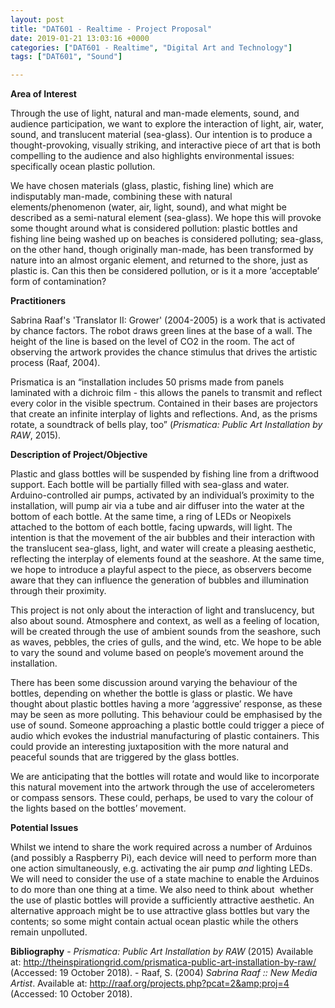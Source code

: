 ```yaml
---
layout: post
title: "DAT601 - Realtime - Project Proposal"
date: 2019-01-21 13:03:16 +0000
categories: ["DAT601 - Realtime", "Digital Art and Technology"]
tags: ["DAT601", "Sound"]

---
```

**Area of Interest**

Through the use of light, natural and man-made elements, sound, and audience participation, we want to explore the interaction of light, air, water, sound, and translucent material (sea-glass). Our intention is to produce a thought-provoking, visually striking, and interactive piece of art that is both compelling to the audience and also highlights environmental issues: specifically ocean plastic pollution.

We have chosen materials (glass, plastic, fishing line) which are indisputably man-made, combining these with natural elements/phenomenon (water, air, light, sound), and what might be described as a semi-natural element (sea-glass). We hope this will provoke some thought around what is considered pollution: plastic bottles and fishing line being washed up on beaches is considered polluting; sea-glass, on the other hand, though originally man-made, has been transformed by nature into an almost organic element, and returned to the shore, just as plastic is. Can this then be considered pollution, or is it a more ‘acceptable’ form of contamination?

**Practitioners**

Sabrina Raaf's 'Translator II: Grower' (2004-2005) is a work that is activated by chance factors. The robot draws green lines at the base of a wall. The height of the line is based on the level of CO2 in the room. The act of observing the artwork provides the chance stimulus that drives the artistic process (Raaf, 2004).

Prismatica is an “installation includes 50 prisms made from panels laminated with a dichroic film - this allows the panels to transmit and reflect every color in the visible spectrum. Contained in their bases are projectors that create an infinite interplay of lights and reflections. And, as the prisms rotate, a soundtrack of bells play, too” (*Prismatica: Public Art Installation by RAW*, 2015).

**Description of Project/Objective**

Plastic and glass bottles will be suspended by fishing line from a driftwood support. Each bottle will be partially filled with sea-glass and water. Arduino-controlled air pumps, activated by an individual’s proximity to the installation, will pump air via a tube and air diffuser into the water at the bottom of each bottle. At the same time, a ring of LEDs or Neopixels attached to the bottom of each bottle, facing upwards, will light. The intention is that the movement of the air bubbles and their interaction with the translucent sea-glass, light, and water will create a pleasing aesthetic, reflecting the interplay of elements found at the seashore. At the same time, we hope to introduce a playful aspect to the piece, as observers become aware that they can influence the generation of bubbles and illumination through their proximity.

This project is not only about the interaction of light and translucency, but also about sound. Atmosphere and context, as well as a feeling of location, will be created through the use of ambient sounds from the seashore, such as waves, pebbles, the cries of gulls, and the wind, etc. We hope to be able to vary the sound and volume based on people’s movement around the installation.

There has been some discussion around varying the behaviour of the bottles, depending on whether the bottle is glass or plastic. We have thought about plastic bottles having a more ‘aggressive’ response, as these may be seen as more polluting. This behaviour could be emphasised by the use of sound. Someone approaching a plastic bottle could trigger a piece of audio which evokes the industrial manufacturing of plastic containers. This could provide an interesting juxtaposition with the more natural and peaceful sounds that are triggered by the glass bottles.

We are anticipating that the bottles will rotate and would like to incorporate this natural movement into the artwork through the use of accelerometers or compass sensors. These could, perhaps, be used to vary the colour of the lights based on the bottles’ movement.

**Potential Issues**

Whilst we intend to share the work required across a number of Arduinos (and possibly a Raspberry Pi), each device will need to perform more than one action simultaneously, e.g. activating the air pump *and* lighting LEDs. We will need to consider the use of a state machine to enable the Arduinos to do more than one thing at a time. We also need to think about  whether the use of plastic bottles will provide a sufficiently attractive aesthetic. An alternative approach might be to use attractive glass bottles but vary the contents; so some might contain actual ocean plastic while the others remain unpolluted.

**Bibliography**
 	- *Prismatica: Public Art Installation by RAW* (2015) Available at: <a href="http://theinspirationgrid.com/prismatica-public-art-installation-by-raw/">http://theinspirationgrid.com/prismatica-public-art-installation-by-raw/</a> (Accessed: 19 October 2018).
 	- Raaf, S. (2004) *Sabrina Raaf :: New Media Artist*. Available at: <a href="http://raaf.org/projects.php?pcat=2&amp;proj=4">http://raaf.org/projects.php?pcat=2&amp;proj=4</a> (Accessed: 10 October 2018).

